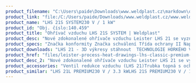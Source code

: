 ```yaml
---
product_filename: "C:\Users\paide\Downloads\www.weldplast.cz\markdown\ohrivac-vzduchu-lhs-21s-system.md"
product_link: "file:/C:/Users/paide/Downloads/www.weldplast.cz/www.weldplast.cz/ohrivac-vzduchu-lhs-21s-system"
product_name: "LHS 21S SYSTEM230 V / 1 kW"
product_id: "Obj. číslo:140.459"
product_title: "Ohřívač vzduchu LHS 21S SYSTEM | Weldplast"
product_desc: "Nové zdokonalené ohřívače vzduchu Leister LHS 21 se vyznačují velmi malými rozměry (šířka pouhých 67 mm) a dlouhou životností. Jsou konstruované pro integrované použití v profesionálních přístrojích. Připojení vstupu a výstupu vzduchu je kompatabilní s předchozím typem ohřívače Leister LE 3000 a jeho příslušenstvím.Malé rozměry umožňují instalaci v těsných prostoráchNízké náklady na údržbu a dlouhá životnost díky patentované ochraně topných tělesSnadná výměna topných tělesStandardní ovládací rozhraní pro použití s existujícími řídícími jednotkami"
product_specs: "Značka konformity Značka schválení Třída ochrany II NapětíV~230 PříkonW1000 Max. teplota°C650 Hmotnostkg055 / 065 Druh certifikaceCCA Max. teplota prostředí°C80 Max. vstupní teplota vzduchu°C65"
product_downloads: "LHS 21 - 3D výkresy stáhnout  TECHNOLOGIE HORKÉHO VZDUCHU - katalog stáhnout  LHS 21 - produktový list stáhnout  Přechod z LE na LHS stáhnout  LHS - manuál CZ stáhnout"
product_href: "files/leister-process-heat-drawings-lhs-classic-premium-system-21.zip files/leister-process-heat-drawings-lhs-classic-premium-system-21.zip files/katalog-ph-web.pdf files/katalog-ph-web.pdf files/lhs-21-produktovy-list.pdf files/lhs-21-produktovy-list.pdf files/prechod-z-le-na-lhs.pdf files/prechod-z-le-na-lhs.pdf files/lhs15-21-41-61-manual-cz.pdf files/lhs15-21-41-61-manual-cz.pdf"
product_desc_2: "Nové zdokonalené ohřívače vzduchu Leister LHS 21 se vyznačují velmi malými rozměry (šířka pouhých 67 mm) a dlouhou životností. Jsou konstruované pro integrované použití v profesionálních přístrojích. Připojení vstupu a výstupu vzduchu je kompatabilní s předchozím typem ohřívače Leister LE 3000 a jeho příslušenstvím.Malé rozměry umožňují instalaci v těsných prostoráchNízké náklady na údržbu a dlouhá životnost díky patentované ochraně topných tělesSnadná výměna topných tělesStandardní ovládací rozhraní pro použití s existujícími řídícími jednotkami"
product_accessories: "Ventil redukce vzduchu (LHS 21)Trubka topná s ochranou (LHS 21L)Trubka topná s ochranou (LHS 21S)Držák termosondy (LHS 20)Příruba připojovací (ø 37 mm) ø 90 mmTryska štěrbinová (ø 365 mm)100 x 4 mm přímáTryska reflektorová děrovaná (ø 365 mm)ø 65 mm přímá bez svorekTryska reflektorová lžicová (ø 365 mm)25 x 30 mm 90°zahnutá bez svorekTryska reflektorová děrovaná (ø 365 mm)20 x 35 mm 75° zahnutáTryska reflektorová děrovaná (ø 365 mm)34 x 50 mm 75° zahnutáTryska štěrbinová (ø 365 mm)70 x 4 mm přímáTryska tubulární (ø 365 mm)ø 12 mm 25 x 50 mm 90° zahnutá bez svorekTryska tubulární (ø 365 mm)ø 12 mm 25 x 50 mm 90° zahnutáTryska reflektorová U (ø 365 mm)150 x 26 x 44 mm přímáTryska štěrbinová (ø 37 mm)150 x 4 mm přímáDeska pro montáž LHS 21 místo LHS 20 LHS 21L PREMIUM230 V / 3.3 kWLHS 21S PREMIUM230 V / 1 kWLHS 21L CLASSIC230 V / 33 kWLHS 21S CLASSIC230 V / 2 kWLHS 21S CLASSIC230 V / 1 kWLHS 21S PREMIUM230 V / 2 kWLHS 21S System230 V / 2 kWLHS 21S SYSTEM230 V / 1 kWLHS 21L SYSTEM230 V / 3.3 kW"
product_similar: "LHS 21L PREMIUM230 V / 3.3 kWLHS 21S PREMIUM230 V / 1 kWLHS 21L CLASSIC230 V / 33 kWLHS 21S CLASSIC230 V / 2 kWLHS 21S CLASSIC230 V / 1 kWLHS 21S PREMIUM230 V / 2 kWLHS 21S System230 V / 2 kWLHS 21S SYSTEM230 V / 1 kWLHS 21L SYSTEM230 V / 3.3 kW"
---
```

